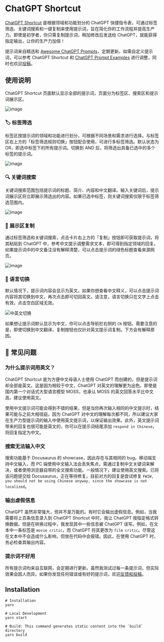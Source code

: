 # ChatGPT Shortcut

[ChatGPT Shortcut](https://newzone.top/chatgpt/) 是根据领域和功能划分的 ChatGPT 快捷指令表，可通过标签筛选、关键词搜索和一键复制来使用提示词，旨在简化你的工作流程并提高生产力。即使是初学者，你只需复制提示词，稍加修改后发送给 ChatGPT，就能获得指定输出，让你的生产力加倍！

提示词来自精选和 [Awesome ChatGPT Prompts](https://github.com/f/awesome-chatgpt-prompts)，定期更新。如需自定义提示词，可以参考 ChatGPT Shortcut 和 [ChatGPT Prompt Examples](https://platform.openai.com/examples) 进行调整，同时也欢迎[投稿](https://github.com/rockbenben/ChatGPT-Shortcut/issues/new)。

## 使用说明

ChatGPT Shortcut 页面默认显示全部的提示词，页面分为标签区、搜索区和提示词展示区。

![image](https://user-images.githubusercontent.com/28252913/222007639-20148284-8366-427f-9ee7-ad1be0edbd2e.png)

### 🏷︎ 标签筛选

标签区按提示词的领域和功能进行划分，可根据不同场景和需求进行选择。与标签区右上方的「标签筛选规则切换」按钮配合使用，可进行多标签筛选。默认状态为 OR，即选中标签下的所有提示词。切换到 AND 后，将筛选出具备已选中的多个标签的提示词。

![image](https://user-images.githubusercontent.com/28252913/222007524-c83bcbe9-302e-4c39-be87-0f7ff0bdb2e0.png)

### 🔍 关键词搜索

关键词搜索范围包括提示词的标题、简介、内容和中文翻译。输入关键词后，提示词展示区将立即展示筛选出的内容。如果已选中标签，则关键词搜索仅限于标签筛选范围内。

![image](https://user-images.githubusercontent.com/28252913/222007492-e4e5428b-3988-4b10-bb48-cdb0b4de882d.png)

### 🔬 展示区复制

通过标签筛选和关键词搜索，点击卡片右上方的「复制」按钮即可获取提示词，将其粘贴到 ChatGPT 中，参考中文提示调整需求文本，即可得到指定领域的回复。如果提示词中的中文备注没有解释清楚，可以点击提示词的绿色标题查看来源网页。

![image](https://user-images.githubusercontent.com/28252913/222007471-e7bec93d-164a-42d2-a019-1b5655bf29fb.png)

### 💬 语言切换

默认情况下，提示词内容会显示为英文。如果你想查看中文释义，可以点击提示词内容将其切换到中文，再次点击即可切回英文。请注意，语言切换只在文字上点击有效，点击空白区域无效。

![中英文切换](http://tc.seoipo.com/chatgptshortcut_encn.gif)

如果想让提示词默认显示为中文，你可以点击导航栏右侧的 `CN` 按钮。需要注意的是，即使切换到中文翻译，复制按钮也仅针对英文提示词复制。下方会有解释原因。

## 🤔 常见问题

### 为什么提示词用英文？

ChatGPT Shortcut 是为方便中文母语人士使用 ChatGPT 而创建的，但是提示词却全部是英文。这是因为相较于中文，ChatGPT 对英文的理解更为出色。即使是国内第一个对话式大型语言模型 MOSS，也承认 MOSS 的英文回答水平比中文高，建议使用英文。

使用中文提示词可能会得到不错的结果，但是当你再次输入相同的中文提示时，结果可能与之前大相径庭。因为 ChatGPT 对中文的理解每次都不同，所以建议大家在生产力型提示词的输入中使用英文提示词，以保证输出效果。此外，英文提示词带来的回复也很可能是英文的，你可以在提示词结尾添加 `respond in Chinese`，将回复指定为中文。

### 搜索无法输入中文

搜索功能基于 Docusaurus 的 showcase，因此存在与其相同的 bug。移动端支持中文输入，而 PC 端使用中文输入法会丢失焦点，需通过复制中文关键词来解决，或者使用浏览器自带的全文搜索功能。一般情况下，建议使用英文搜索。已将该问题提交给 Docusaurus，正在等待修复。目前对方的回复是尝试修复 `FWIW, you should not be using Chinese anyway, since the showcase is not localized`。

### 输出虚假信息

ChatGPT 虽然非常强大，但并不是万能的。有时它会输出虚假信息。例如，当我需要将上百条信息录入到 ChatGPT Shortcut 中时，我让 ChatGPT 按指定格式转换数据。但是在转换过程中，我发现其中一些信息被 ChatGPT 误写。例如，在文本中一条标签是 `movie critic`，而 ChatGPT 将其更改为 `film critic`。尽管这在文本中不会造成什么影响，但放在代码中会报错。因此，在使用 ChatGPT 时，务必检查其输出内容。

### 提示词不好用

所有提示词均来自互联网，会定期进行更新。虽然我测试过每一条提示词，但实际效果会因人而异。如果你发现任何错误或有好的提示词，欢迎[反馈和投稿](https://github.com/rockbenben/ChatGPT-Shortcut/issues/new)。

## Installation

```shell
# Installation
yarn

# Local Development
yarn start

# Build: This command generates static content into the `build` directory
yarn build
```

